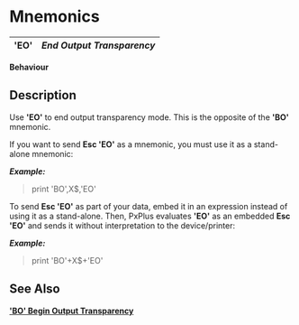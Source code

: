 # Mnemonics

**'EO'** |  **_End Output Transparency_**  
---|---  
  
**Behaviour**

##  Description

Use **'EO'** to end output transparency mode. This is the opposite of the **'BO'** mnemonic.

If you want to send **Esc 'EO'** as a mnemonic, you must use it as a stand-alone mnemonic:

**_Example:_**

> print 'BO',X$,'EO'

To send **Esc 'EO'** as part of your data, embed it in an expression instead of using it as a stand-alone. Then, PxPlus evaluates **'EO'** as an embedded **Esc 'EO'** and sends it without interpretation to the device/printer:

**_Example:_**

> print 'BO'+X$+'EO'

## See Also

**['BO' Begin Output Transparency](bo.md)**
